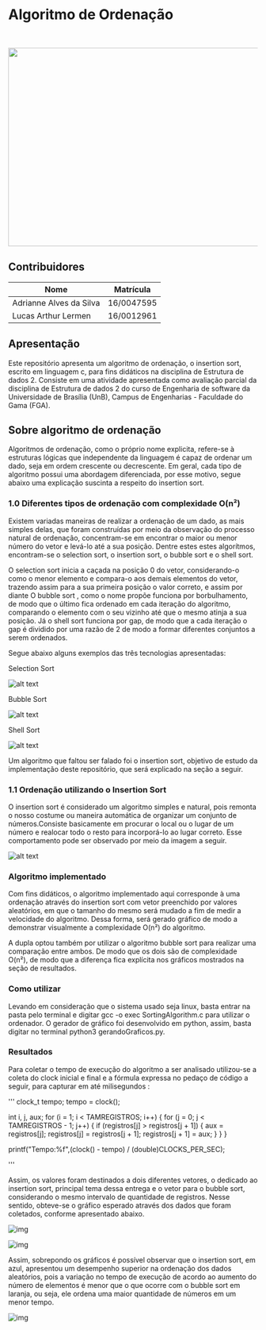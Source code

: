 <h1>Algoritmo de Ordenação</h4> <br>
<p align="center">    
    <img src="http://2.bp.blogspot.com/-0LbmcxSHWao/VAj-ZMSSKYI/AAAAAAAAXS4/5UvH13jPCJM/s1600/escadinha.jpg" width=700 height=400>
</p>

## Contribuidores
| Nome	| Matrícula	|
|--|--|
| Adrianne Alves da Silva | 16/0047595 |
| Lucas Arthur Lermen | 16/0012961 |


## Apresentação

Este repositório apresenta um algoritmo de ordenação, o insertion sort, escrito em linguagem c, para fins didáticos na disciplina de Estrutura de dados 2. Consiste em uma atividade apresentada como avaliação parcial da disciplina de Estrutura de dados 2 do curso de Engenharia de software da Universidade de Brasília (UnB), Campus de Engenharias - Faculdade do Gama (FGA).

## Sobre algoritmo de ordenação

Algoritmos de ordenação, como o próprio nome explicita, refere-se à estruturas lógicas que independente da linguagem é capaz de ordenar um dado, seja em ordem crescente ou decrescente. Em geral, cada tipo de algoritmo possui uma abordagem diferenciada, por esse motivo, segue abaixo uma explicação suscinta a respeito do insertion sort.


### 1.0 Diferentes tipos de ordenação com complexidade O(n²)

Existem variadas maneiras de realizar a ordenação de um dado, as mais simples delas, que foram construídas por meio da observação do processo natural de ordenação, concentram-se em encontrar o maior ou menor número do vetor e levá-lo até a sua posição. Dentre estes estes algorítmos, encontram-se o selection sort, o insertion sort, o bubble sort e o shell sort.

O selection sort inicia a caçada na posição 0 do vetor, considerando-o como o menor elemento e compara-o aos demais elementos do vetor, trazendo assim para a sua primeira posição o valor correto, e assim por diante O bubble sort , como o nome propõe funciona por borbulhamento, de modo que o último fica ordenado em cada iteração do algoritmo, comparando o elemento com o seu vizinho até que o mesmo atinja a sua posição. Já o shell sort funciona por gap, de modo que a cada iteração o gap é dividido por uma razão de 2 de modo a formar diferentes conjuntos a serem ordenados.

Segue abaixo alguns exemplos das três tecnologias apresentadas:

Selection Sort

![alt text](http://codepumpkin.com/wp-content/uploads/2017/10/SelectionSort_Avg_case.gif)

Bubble Sort

![alt text](http://codepumpkin.com/wp-content/uploads/2017/10/BubbleSort_Avg_case.gif)

Shell Sort

![alt text](http://parallelcomp.uw.hu/files/09fig44.gif)

Um algoritmo que faltou ser falado foi o insertion sort, objetivo de estudo da implementação deste repositório, que será explicado na seção a seguir.

### 1.1 Ordenação utilizando o Insertion Sort

O insertion sort é considerado um algoritmo simples e natural, pois remonta o nosso costume ou maneira automática de organizar um conjunto de números.Consiste basicamente em procurar o local ou o lugar de um número e realocar todo o resto para incorporá-lo ao lugar correto. Esse comportamento pode ser observado por meio da imagem a seguir.

![alt text](https://upload.wikimedia.org/wikipedia/commons/9/9c/Insertion-sort-example.gif)

### Algoritmo implementado

Com fins didáticos, o algoritmo implementado aqui corresponde à uma ordenação através do insertion sort com vetor preenchido por valores aleatórios, em que o tamanho do mesmo será mudado a fim de medir a velocidade do algoritmo. Dessa forma, será gerado gráfico de modo a demonstrar visualmente a complexidade O(n²) do algoritmo. 

A dupla optou também por utilizar o algoritmo bubble sort para realizar uma comparação entre ambos. De modo que os dois são de complexidade O(n²), de modo que a diferença fica explícita nos gráficos mostrados na seção de resultados.

### Como utilizar

Levando em consideração que o sistema usado seja linux, basta entrar na pasta pelo terminal e digitar gcc -o exec SortingAlgorithm.c para utilizar o ordenador. O gerador de gráfico foi desenvolvido em python, assim, basta digitar no terminal python3 gerandoGraficos.py.

### Resultados 

Para coletar o tempo de execução do algoritmo a ser analisado utilizou-se a coleta do clock inicial e final e a fórmula expressa no pedaço de código a seguir, para capturar em até milisegundos : 

'''
clock_t tempo;
	tempo = clock();
  
  int i, j, aux;
  for (i = 1; i < TAMREGISTROS; i++) {
    for (j = 0; j < TAMREGISTROS - 1; j++) {
      if (registros[j] > registros[j + 1]) {
        aux = registros[j];
        registros[j] = registros[j + 1];
        registros[j + 1] = aux;
      }
    }
  }
  
  printf("Tempo:%f",(clock() - tempo) / (double)CLOCKS_PER_SEC);

'''

Assim, os valores foram destinados a dois diferentes vetores, o dedicado ao insertion sort, principal tema dessa entrega e o vetor para o bubble sort, considerando o mesmo intervalo de quantidade de registros. Nesse sentido, obteve-se o gráfico esperado através dos dados que foram coletados, conforme apresentado abaixo.

![img](https://preview.ibb.co/jTD7FS/Figure_1.png)

![img](https://preview.ibb.co/moXEUn/Figure_1.png)


Assim, sobrepondo os gráficos é possível observar que o insertion sort, em azul, apresentou um desempenho superior na ordenação dos dados aleatórios, pois a variação no tempo de execução de acordo ao aumento do número de elementos é menor que o que ocorre com o bubble sort em laranja, ou seja, ele ordena uma maior quantidade de números em um menor tempo. 


![img](https://preview.ibb.co/d3BPUn/Figure_1.png)


